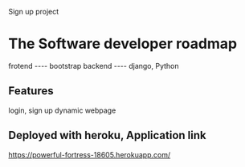  Sign up project
# The Software developer roadmap

  frotend ---- bootstrap
  backend ---- django, Python

Features
------------
 login, sign up
 dynamic webpage


Deployed with heroku,
Application link
-------------------------

https://powerful-fortress-18605.herokuapp.com/
